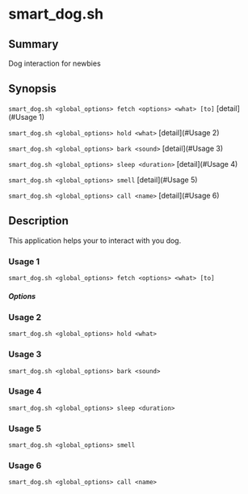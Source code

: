 smart_dog.sh
============

## Summary

Dog interaction for newbies

## Synopsis

`smart_dog.sh <global_options> fetch <options> <what> [to]` [detail](#Usage 1)

`smart_dog.sh <global_options> hold <what>` [detail](#Usage 2)

`smart_dog.sh <global_options> bark <sound>` [detail](#Usage 3)

`smart_dog.sh <global_options> sleep <duration>` [detail](#Usage 4)

`smart_dog.sh <global_options> smell` [detail](#Usage 5)

`smart_dog.sh <global_options> call <name>` [detail](#Usage 6)


## Description

This application helps your to interact with you dog.

### Usage 1

`smart_dog.sh <global_options> fetch <options> <what> [to]`
##### Options

### Usage 2

`smart_dog.sh <global_options> hold <what>`

### Usage 3

`smart_dog.sh <global_options> bark <sound>`

### Usage 4

`smart_dog.sh <global_options> sleep <duration>`

### Usage 5

`smart_dog.sh <global_options> smell`

### Usage 6

`smart_dog.sh <global_options> call <name>`
